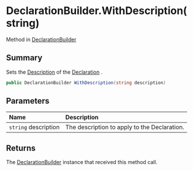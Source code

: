 # DeclarationBuilder.WithDescription(string)

Method in [DeclarationBuilder](api/csharp/yarn.compiler.declarationbuilder.md)

## Summary


Sets the  <a href="yarn.compiler.declaration.description.md">Description</a>  of the  <a href="yarn.compiler.declarationbuilder.declaration.md">Declaration</a> .


```csharp
public DeclarationBuilder WithDescription(string description)
```

## Parameters

|Name|Description|
|:---|:---|
|`string` description|The description to apply to the Declaration.|

## Returns

The  <a href="yarn.compiler.declarationbuilder.md">DeclarationBuilder</a>  instance that received
this method call.

